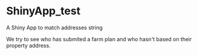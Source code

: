 # ShinyApp_test
A Shiny App to match addresses string 

We try to see who has submited a farm plan and who hasn't based on their property address.
